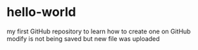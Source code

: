# hello-world
my first GitHub repository to learn how to create one on GitHub <br>
modify is not being saved but new file was uploaded
